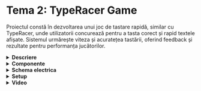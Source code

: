 # Tema 2: TypeRacer Game
Proiectul constă în dezvoltarea unui joc de tastare rapidă, similar cu TypeRacer, unde utilizatorii concurează pentru a tasta corect și rapid textele afișate. Sistemul urmărește viteza și acuratețea tastării, oferind feedback și rezultate pentru performanța jucătorilor.

<details>
  <summary><b>Descriere</b></summary>

  ## 1. Detalii tehnice:

  - LED RGB: În starea de repaus, LED-ul este alb. La începutul rundei, clipește 3 secunde pentru numărătoare inversă, apoi devine verde când utilizatorul tastează corect și roșu la greșeli.
  - Buton Start/Stop: În modul repaus, inițiază o nouă rundă după o numărătoare inversă de 3 secunde. În timpul rundei, poate opri imediat jocul.
  - Buton Dificultate: Controlează viteza de apariție a cuvintelor. În starea de repaus, alternează între dificultățile Easy, Medium și Hard, afișând mesajul corespunzător în terminal.

  ## 2. Flow:
 
 Jocul pornește în starea de repaus, cu LED-ul RGB aprins în culoarea albă. În această stare, utilizatorul poate selecta dificultatea jocului apăsând butonul de dificultate. La fiecare apăsare, dificultatea trece la următorul nivel – Easy, Medium sau Hard – și un mesaj corespunzător (ex.: “Easy mode on!”) apare în terminal.

 Pentru a începe runda, utilizatorul apasă butonul de Start/Stop. LED-ul RGB va clipi timp de 3 secunde (numărătoarea inversă), iar în terminal se va afișa secvențial: "3", "2", "1". Cuvintele încep să apară în terminal, unul câte unul, și utilizatorul trebuie să le introducă rapid și corect.

 - Tastare corectă: LED-ul RGB rămâne verde și un nou cuvânt este afișat imediat.
 - Tastare incorectă: LED-ul RGB devine roșu, indicând eroarea. Utilizatorul poate folosi tasta BackSpace pentru a corecta cuvântul.

 Schimbarea cuvintelor: Apariția cuvintelor este controlată de dificultate. La dificultate mai mare, timpul disponibil pentru a introduce fiecare cuvânt corect este mai scurt. Dacă timpul expira și utilizatorul nu introduce corect cuvântul, un nou cuvânt va apărea automat.

 !!! Runda durează 30 de secunde. La sfârșitul acestui timp:

 - Jocul se oprește automat, LED-ul RGB revine la culoarea albă.
 - În terminal este afișat scorul rundei, adică numărul total de cuvinte introduse corect în timpul jocului.

</details>


<details>
  <summary> <b> Componente </b> </summary>

 ## Componente:
  - Arduino UNO (ATmega328P microcontroller)
  - 1x LED RGB (pentru a semnaliza dacă cuvântul corect e scris greșit sau nu)
- - 2x Butoane (pentru start/stop rundă și pentru selectarea dificultății)
  - 5x Rezistoare (3x 220/330 ohm, 2x 1000 ohm)
  - Breadbord
  - Fire de legătură
  
</details>


<details>
  <summary> <b> Schema electrica </b> </summary>

  ## Schema electrica a circuitului in TinkerCAD 
  ![setup2](https://github.com/user-attachments/assets/c19ca2a5-95ee-439c-a3b2-e99b1dc102a4)

  
</details>


<details>
  <summary> <b> Setup </b> </summary>
  
  ## Poze cu montajul:


</details>


<details>
  <summary> <b> Video </b> </summary>

  ## Link:
</details>
